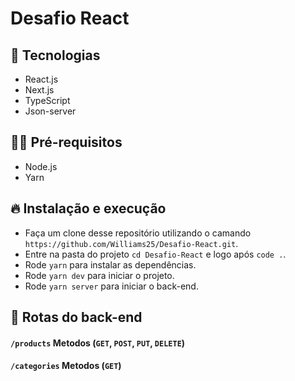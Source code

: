 # Desafio React

## 🚀 Tecnologias

- React.js
- Next.js
- TypeScript
- Json-server

## ✋🏻 Pré-requisitos

- Node.js
- Yarn

## 🔥 Instalação e execução

- Faça um clone desse repositório utilizando o camando `https://github.com/Williams25/Desafio-React.git`.
- Entre na pasta do projeto `cd Desafio-React` e logo após `code .`.
- Rode `yarn` para instalar as dependências.
- Rode `yarn dev` para iniciar o projeto.
- Rode `yarn server` para iniciar o back-end.

## :rocket: Rotas do back-end

#### `/products` Metodos (`GET`, `POST`, `PUT`, `DELETE`)

#### `/categories` Metodos (`GET`)
